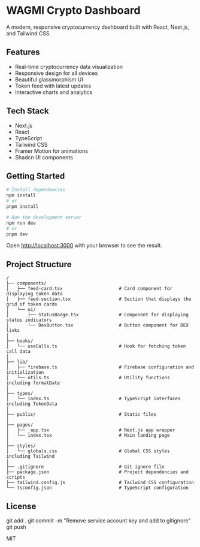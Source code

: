 # WAGMI Crypto Dashboard

A modern, responsive cryptocurrency dashboard built with React, Next.js, and Tailwind CSS.

## Features

- Real-time cryptocurrency data visualization
- Responsive design for all devices
- Beautiful glassmorphism UI
- Token feed with latest updates
- Interactive charts and analytics

## Tech Stack

- Next.js
- React
- TypeScript
- Tailwind CSS
- Framer Motion for animations
- Shadcn UI components

## Getting Started

```bash
# Install dependencies
npm install
# or
pnpm install

# Run the development server
npm run dev
# or
pnpm dev
```

Open [http://localhost:3000](http://localhost:3000) with your browser to see the result.

## Project Structure

```
/
├── components/
│   ├── feed-card.tsx                     # Card component for displaying token data
│   ├── feed-section.tsx                  # Section that displays the grid of token cards
│   └── ui/
│       ├── StatusBadge.tsx               # Component for displaying status indicators
│       └── DexButton.tsx                 # Button component for DEX links
│
├── hooks/
│   └── useCalls.ts                       # Hook for fetching token call data
│
├── lib/
│   ├── firebase.ts                       # Firebase configuration and initialization
│   └── utils.ts                          # Utility functions including formatDate
│
├── types/
│   └── index.ts                          # TypeScript interfaces including TokenData
│
├── public/                               # Static files
│
├── pages/
│   ├── _app.tsx                          # Next.js app wrapper
│   └── index.tsx                         # Main landing page
│
├── styles/
│   └── globals.css                       # Global CSS styles including Tailwind
│
├── .gitignore                            # Git ignore file
├── package.json                          # Project dependencies and scripts
├── tailwind.config.js                    # Tailwind CSS configuration
└── tsconfig.json                         # TypeScript configuration
```

## License


git add .
git commit -m "Remove service account key and add to gitignore"
git push


MIT 